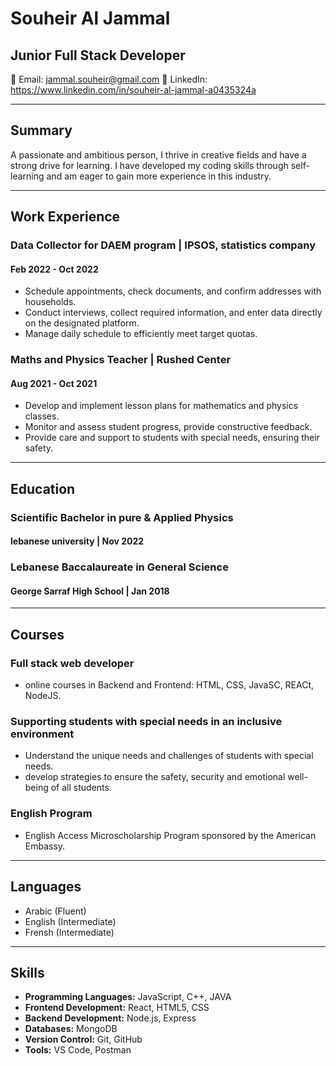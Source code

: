 
# Souheir Al Jammal
## Junior Full Stack Developer

📧 Email: jammal.souheir@gmail.com
💼 LinkedIn: https://www.linkedin.com/in/souheir-al-jammal-a0435324a


---

## Summary
A passionate and ambitious person, I thrive in creative fields and have a strong drive for learning. I have developed my coding skills through self-learning and am eager to gain more experience in this industry.

---

## Work Experience

### Data Collector for DAEM program | IPSOS, statistics company
#### Feb 2022 - Oct 2022 

- Schedule appointments, check documents, and confirm addresses with households.
- Conduct interviews, collect required information, and enter data directly on the designated platform.
- Manage daily schedule to efficiently meet target quotas.

### Maths and Physics Teacher | Rushed Center
#### Aug 2021 - Oct 2021

- Develop and implement lesson plans for mathematics and physics classes.
- Monitor and assess student progress, provide constructive feedback.
- Provide care and support to students with special needs, ensuring their safety.

---

## Education

### Scientific Bachelor in pure & Applied Physics
#### lebanese university | Nov 2022

### Lebanese Baccalaureate in General Science
#### George Sarraf High School | Jan 2018

---


## Courses
### Full stack web developer 

- online courses in Backend and Frontend: HTML, CSS, JavaSC, REACt, NodeJS.

### Supporting students with special needs in an inclusive environment

- Understand the unique needs and challenges of students with special needs.
- develop strategies to ensure the safety, security and emotional well-being of all students.

### English Program

- English Access Microscholarship Program sponsored by the American Embassy.

---

## Languages

- Arabic (Fluent)
- English (Intermediate)
- Frensh (Intermediate)

---

## Skills

- **Programming Languages:** JavaScript, C++, JAVA
- **Frontend Development:** React, HTML5, CSS
- **Backend Development:** Node.js, Express
- **Databases:** MongoDB
- **Version Control:** Git, GitHub
- **Tools:** VS Code, Postman